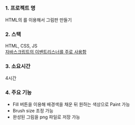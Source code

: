 ### 1. 프로젝트 명
HTML의 <canvas>를 이용해서 그림판 만들기
 
### 2. 스택
HTML, CSS, JS<br> 
<u>자바스크립트의 이밴트리스너를 주로 사용함</u>

### 3. 소요시간
4시간

### 4. 주요 기능
  - Fill 버튼을 이용해 배경색을 채운 뒤 원하는 색상으로 Paint 가능
  - Brush size 조정 가능
  - 완성된 그림을 png 파일로 저장 가능

